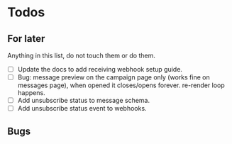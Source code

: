 # Todos

## For later

Anything in this list, do not touch them or do them.

- [ ] Update the docs to add receiving webhook setup guide.
- [ ] Bug: message preview on the campaign page only (works fine on messages page), when opened it closes/opens forever. re-render loop happens.
- [ ] Add unsubscribe status to message schema.
- [ ] Add unsubscribe status event to webhooks.

## Bugs

